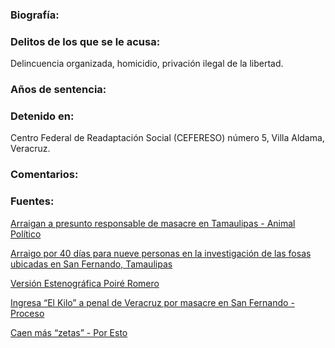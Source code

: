 ### Biografía:

### Delitos de los que se le acusa:

Delincuencia organizada, homicidio, privación ilegal de la libertad.

### Años de sentencia:

### Detenido en:

Centro Federal de Readaptación Social (CEFERESO) número 5, Villa Aldama, Veracruz.

### Comentarios: 

### Fuentes:

[Arraigan a presunto responsable de masacre en Tamaulipas - Animal Político](http://www.animalpolitico.com/2011/04/arraigan-a-presunto-responsable-de-masacre-en-tamaulipas/)

[Arraigo por 40 días para nueve personas en la investigación de las fosas ubicadas en San Fernando, Tamaulipas](http://www.pgr.gob.mx/prensa/2007/bol11/Abr/b42611.shtm)

[Versión Estenográfica Poiré Romero](http://calderon.presidencia.gob.mx/2011/04/conferencia-de-prensa-del-doctor-alejandro-poire-romero-secretario-tecnico-del-consejo-de-seguridad-nacional/)

[Ingresa “El Kilo” a penal de Veracruz por masacre en San Fernando - Proceso](http://www.proceso.com.mx/?p=271598)

[Caen más “zetas” - Por Esto](http://www.poresto.net/ver_nota.php?zona=yucatan&idSeccion=15&idTitulo=84728)

